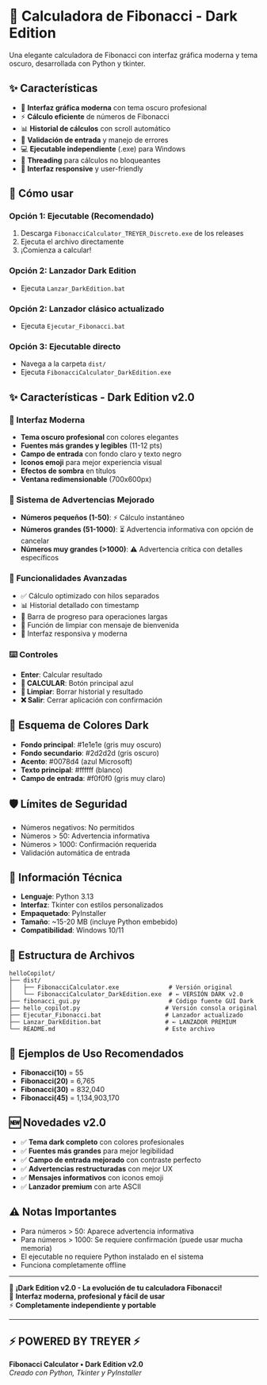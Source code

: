 # 🔢 Calculadora de Fibonacci - Dark Edition

Una elegante calculadora de Fibonacci con interfaz gráfica moderna y tema oscuro, desarrollada con Python y tkinter.

## ✨ Características

- 🎨 **Interfaz gráfica moderna** con tema oscuro profesional
- ⚡ **Cálculo eficiente** de números de Fibonacci
- 📊 **Historial de cálculos** con scroll automático
- 🧮 **Validación de entrada** y manejo de errores
- 💻 **Ejecutable independiente** (.exe) para Windows
- 🎯 **Threading** para cálculos no bloqueantes
- 📱 **Interfaz responsive** y user-friendly

## 🚀 Cómo usar

### Opción 1: Ejecutable (Recomendado)
1. Descarga `FibonacciCalculator_TREYER_Discreto.exe` de los releases
2. Ejecuta el archivo directamente
3. ¡Comienza a calcular!

### Opción 2: Lanzador Dark Edition
- Ejecuta `Lanzar_DarkEdition.bat`

### Opción 2: Lanzador clásico actualizado
- Ejecuta `Ejecutar_Fibonacci.bat`

### Opción 3: Ejecutable directo
- Navega a la carpeta `dist/`
- Ejecuta `FibonacciCalculator_DarkEdition.exe`

## ✨ Características - Dark Edition v2.0

### 🎨 Interfaz Moderna
- **Tema oscuro profesional** con colores elegantes
- **Fuentes más grandes y legibles** (11-12 pts)
- **Campo de entrada** con fondo claro y texto negro
- **Iconos emoji** para mejor experiencia visual
- **Efectos de sombra** en títulos
- **Ventana redimensionable** (700x600px)

### 🚨 Sistema de Advertencias Mejorado
- **Números pequeños (1-50)**: ⚡ Cálculo instantáneo
- **Números grandes (51-1000)**: ⏳ Advertencia informativa con opción de cancelar
- **Números muy grandes (>1000)**: ⚠️ Advertencia crítica con detalles específicos

### 🎯 Funcionalidades Avanzadas
- ✅ Cálculo optimizado con hilos separados
- 📊 Historial detallado con timestamp
- 🔄 Barra de progreso para operaciones largas
- 🧹 Función de limpiar con mensaje de bienvenida
- 📱 Interfaz responsiva y moderna

### ⌨️ Controles
- **Enter**: Calcular resultado
- **🚀 CALCULAR**: Botón principal azul
- **🧹 Limpiar**: Borrar historial y resultado
- **❌ Salir**: Cerrar aplicación con confirmación

## 🎨 Esquema de Colores Dark
- **Fondo principal**: #1e1e1e (gris muy oscuro)
- **Fondo secundario**: #2d2d2d (gris oscuro)
- **Acento**: #0078d4 (azul Microsoft)
- **Texto principal**: #ffffff (blanco)
- **Campo de entrada**: #f0f0f0 (gris muy claro)

## 🛡️ Límites de Seguridad
- Números negativos: No permitidos
- Números > 50: Advertencia informativa
- Números > 1000: Confirmación requerida
- Validación automática de entrada

## 🔧 Información Técnica
- **Lenguaje**: Python 3.13
- **Interfaz**: Tkinter con estilos personalizados
- **Empaquetado**: PyInstaller
- **Tamaño**: ~15-20 MB (incluye Python embebido)
- **Compatibilidad**: Windows 10/11

## 📁 Estructura de Archivos
```
helloCopilot/
├── dist/
│   ├── FibonacciCalculator.exe              # Versión original
│   └── FibonacciCalculator_DarkEdition.exe  # ← VERSIÓN DARK v2.0
├── fibonacci_gui.py                         # Código fuente GUI Dark
├── hello_copilot.py                        # Versión consola original
├── Ejecutar_Fibonacci.bat                  # Lanzador actualizado
├── Lanzar_DarkEdition.bat                  # ← LANZADOR PREMIUM
└── README.md                               # Este archivo
```

## 🎯 Ejemplos de Uso Recomendados
- **Fibonacci(10)** = 55
- **Fibonacci(20)** = 6,765
- **Fibonacci(30)** = 832,040
- **Fibonacci(45)** = 1,134,903,170

## 🆕 Novedades v2.0
- ✅ **Tema dark completo** con colores profesionales
- ✅ **Fuentes más grandes** para mejor legibilidad
- ✅ **Campo de entrada mejorado** con contraste perfecto
- ✅ **Advertencias restructuradas** con mejor UX
- ✅ **Mensajes informativos** con iconos emoji
- ✅ **Lanzador premium** con arte ASCII

## ⚠️ Notas Importantes
- Para números > 50: Aparece advertencia informativa
- Para números > 1000: Se requiere confirmación (puede usar mucha memoria)
- El ejecutable no requiere Python instalado en el sistema
- Funciona completamente offline

---
🌟 **¡Dark Edition v2.0 - La evolución de tu calculadora Fibonacci!**  
🎨 **Interfaz moderna, profesional y fácil de usar**  
⚡ **Completamente independiente y portable**

---
## ⚡ POWERED BY TREYER ⚡
**Fibonacci Calculator • Dark Edition v2.0**  
*Creado con Python, Tkinter y PyInstaller*